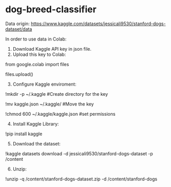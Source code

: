 # dog-breed-classifier

Data origin: https://www.kaggle.com/datasets/jessicali9530/stanford-dogs-dataset/data

In order to use data in Colab:

1. Download Kaggle API key in json file.
2. Upload this key to Colab:

  from google.colab import files

  files.upload()

3. Configure Kaggle enviroment:

  !mkdir -p ~/.kaggle #Create directory for the key

  !mv kaggle.json ~/.kaggle/ #Move the key

  !chmod 600 ~/.kaggle/kaggle.json #set permissions

4. Install Kaggle Library:

  !pip install kaggle

5. Download the dataset:

  !kaggle datasets download -d jessicali9530/stanford-dogs-dataset -p /content

6. Unzip:

  !unzip -q /content/stanford-dogs-dataset.zip -d /content/stanford-dogs
